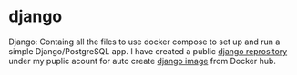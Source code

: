 # django
Django: Containg all the files to use docker compose to set up and run a simple Django/PostgreSQL app.
  I have created a public [django reprository](https://github.com/khalilhanna/django) under my puplic acount for auto create     [django image](https://hub.docker.com/r/khalilhanna/django) from Docker hub.
